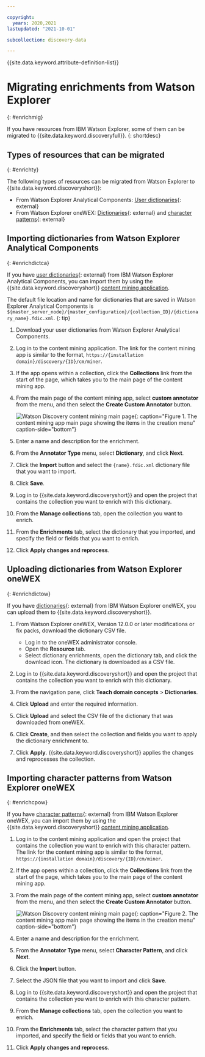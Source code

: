 ```yaml
---

copyright:
  years: 2020,2021
lastupdated: "2021-10-01"

subcollection: discovery-data

---
```


{{site.data.keyword.attribute-definition-list}}

# Migrating enrichments from Watson Explorer
{: #enrichmig}

If you have resources from IBM Watson Explorer, some of them can be migrated to {{site.data.keyword.discoveryfull}}.
{: shortdesc}

## Types of resources that can be migrated
{: #enrichty}

The following types of resources can be migrated from Watson Explorer to {{site.data.keyword.discoveryshort}}:

- From Watson Explorer Analytical Components: [User dictionaries](https://www.ibm.com/support/knowledgecenter/en/SS8NLW_12.0.0/com.ibm.discovery.es.ad.doc/iiysatauserdict.html){: external}
- From Watson Explorer oneWEX: [Dictionaries](https://www.ibm.com/support/knowledgecenter/en/SS8NLW_12.0.0/com.ibm.watson.wex.ee.doc/c_ce_adm_dict_ann.html){: external} and [character patterns](https://www.ibm.com/support/knowledgecenter/en/SS8NLW_12.0.0/com.ibm.watson.wex.ee.doc/c_ce_adm_char_ann.html){: external}

## Importing dictionaries from Watson Explorer Analytical Components
{: #enrichdictca}

If you have [user dictionaries](https://www.ibm.com/support/knowledgecenter/en/SS8NLW_12.0.0/com.ibm.discovery.es.ad.doc/iiysatauserdict.html){: external} from IBM Watson Explorer Analytical Components, you can import them by using the {{site.data.keyword.discoveryshort}} [content mining application](/docs/discovery-data?topic=discovery-data-contentminerapp).

The default file location and name for dictionaries that are saved in Watson Explorer Analytical Components is `${master_server_node}/{master_configuration}/{collection_ID}/{dictionary_name}.fdic.xml`.
{: tip}

1.  Download your user dictionaries from Watson Explorer Analytical Components.
1.  Log in to the content mining application. The link for the content mining app is similar to the format, `https://{installation domain}/discovery/{ID}/cm/miner`.
1.  If the app opens within a collection, click the **Collections** link from the start of the page, which takes you to the main page of the content mining app.
1.  From the main page of the content mining app, select **custom annotator** from the menu, and then select the **Create Custom Annotator** button.

    ![Watson Discovery content mining main page](images/cmcustomanno.png "Content mining app main page showing an arrow pointing at the custom annotator menu item"){: caption="Figure 1. The content mining app main page showing the items in the creation menu" caption-side="bottom"}

1.  Enter a name and description for the enrichment.
1.  From the **Annotator Type** menu, select **Dictionary**, and click **Next**.
1.  Click the **Import** button and select the `{name}.fdic.xml` dictionary file that you want to import.
1.  Click **Save**.
1.  Log in to {{site.data.keyword.discoveryshort}} and open the project that contains the collection you want to enrich with this dictionary.
1.  From the **Manage collections** tab, open the collection you want to enrich.
1.  From the **Enrichments** tab, select the dictionary that you imported, and specify the field or fields that you want to enrich.
1.  Click **Apply changes and reprocess**.

## Uploading dictionaries from Watson Explorer oneWEX
{: #enrichdictow}

If you have [dictionaries](https://www.ibm.com/support/knowledgecenter/en/SS8NLW_12.0.0/com.ibm.watson.wex.ee.doc/c_ce_adm_dict_ann.html){: external} from IBM Watson Explorer oneWEX, you can upload them to {{site.data.keyword.discoveryshort}}.

1.  From Watson Explorer oneWEX, Version 12.0.0 or later modifications or fix packs, download the dictionary CSV file.

    -   Log in to the oneWEX administrator console.
    -   Open the **Resource** tab.
    -   Select dictionary enrichments, open the dictionary tab, and click the download icon. The dictionary is downloaded as a CSV file.

1.  Log in to {{site.data.keyword.discoveryshort}} and open the project that contains the collection you want to enrich with this dictionary.
1.  From the navigation pane, click **Teach domain concepts** > **Dictionaries**.
1.  Click **Upload** and enter the required information.
1.  Click **Upload** and select the CSV file of the dictionary that was downloaded from oneWEX.
1.  Click **Create**, and then select the collection and fields you want to apply the dictionary enrichment to.
1.  Click **Apply**. {{site.data.keyword.discoveryshort}} applies the changes and reprocesses the collection.

## Importing character patterns from Watson Explorer oneWEX
{: #enrichcpow}

If you have [character patterns](https://www.ibm.com/support/knowledgecenter/en/SS8NLW_12.0.0/com.ibm.watson.wex.ee.doc/c_ce_adm_char_ann.html){: external} from IBM Watson Explorer oneWEX, you can import them by using the {{site.data.keyword.discoveryshort}} [content mining application](/docs/discovery-data?topic=discovery-data-contentminerapp).

1.  Log in to the content mining application and open the project that contains the collection you want to enrich with this character pattern. The link for the content mining app is similar to the format, `https://{installation domain}/discovery/{ID}/cm/miner`.
1.  If the app opens within a collection, click the **Collections** link from the start of the page, which takes you to the main page of the content mining app.
1.  From the main page of the content mining app, select **custom annotator** from the menu, and then select the **Create Custom Annotator** button.

    ![Watson Discovery content mining main page](images/cmcustomanno.png "Content mining app main page showing an arrow pointing at the custom annotator menu item"){: caption="Figure 2. The content mining app main page showing the items in the creation menu" caption-side="bottom"}

1.  Enter a name and description for the enrichment.
1.  From the **Annotator Type** menu, select **Character Pattern**, and click **Next**.
1.  Click the **Import** button.
1.  Select the JSON file that you want to import and click **Save**.
1.  Log in to {{site.data.keyword.discoveryshort}} and open the project that contains the collection you want to enrich with this character pattern.
1.  From the **Manage collections** tab, open the collection you want to enrich.
1.  From the **Enrichments** tab, select the character pattern that you imported, and specify the field or fields that you want to enrich.
1.  Click **Apply changes and reprocess**.
